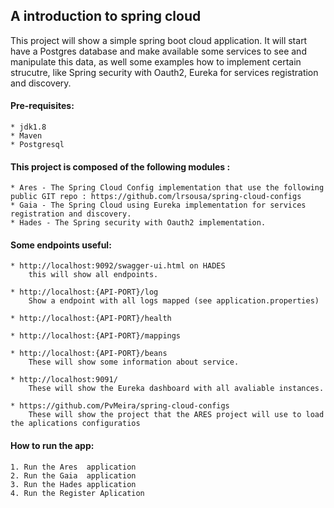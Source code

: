 ## A introduction to spring cloud 

This project will show a simple spring boot cloud application. It will start have a Postgres database and make available some services to see and manipulate this data, as well some examples how to implement certain strucutre, like Spring security with Oauth2, Eureka for services registration and discovery.

#### Pre-requisites:

    * jdk1.8
    * Maven
    * Postgresql


#### This project is composed of the following modules :

    * Ares - The Spring Cloud Config implementation that use the following public GIT repo : https://github.com/lrsousa/spring-cloud-configs
    * Gaia - The Spring Cloud using Eureka implementation for services registration and discovery.
    * Hades - The Spring security with Oauth2 implementation.

#### Some endpoints useful:
    
    
    * http://localhost:9092/swagger-ui.html on HADES 
        this will show all endpoints.

    * http://localhost:{API-PORT}/log
        Show a endpoint with all logs mapped (see application.properties)

    * http://localhost:{API-PORT}/health
    
    * http://localhost:{API-PORT}/mappings
    
    * http://localhost:{API-PORT}/beans
        These will show some information about service.
        
    * http://localhost:9091/ 
        These will show the Eureka dashboard with all avaliable instances.
        
    * https://github.com/PvMeira/spring-cloud-configs
        These will show the project that the ARES project will use to load the aplications configuratios
        
 #### How to run the app:
    
    1. Run the Ares  application
    2. Run the Gaia  application
    3. Run the Hades application
    4. Run the Register Aplication

